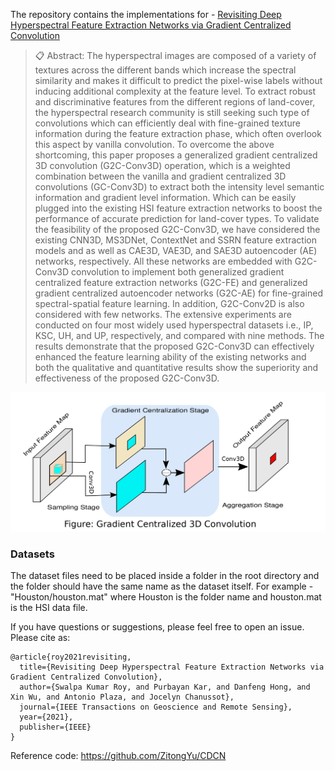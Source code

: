 The repository contains the implementations for - [Revisiting Deep Hyperspectral Feature Extraction Networks via Gradient Centralized Convolution](https://ieeexplore.ieee.org/document/9570352)

>📋  Abstract:
The hyperspectral images are composed of a variety of textures across the different bands which increase the spectral similarity and makes it difficult to predict the pixel-wise labels without inducing additional complexity at the feature level. To extract robust and discriminative features from the different regions of land-cover, the hyperspectral research community is still seeking such type of convolutions which can efficiently deal with fine-grained texture information during the feature extraction phase, which often overlook this aspect by vanilla convolution. To overcome the above shortcoming, this paper proposes a generalized gradient centralized 3D convolution (G2C-Conv3D) operation, which is a weighted combination between the vanilla and gradient centralized 3D convolutions (GC-Conv3D) to extract both the intensity level semantic information and gradient level information. Which can be easily plugged into the existing HSI feature extraction networks to boost the performance of accurate prediction for land-cover types. To validate the feasibility of the proposed G2C-Conv3D, we have considered the existing CNN3D, MS3DNet, ContextNet and SSRN feature extraction models and as well as CAE3D, VAE3D, and SAE3D autoencoder (AE) networks, respectively. All these networks are embedded with G2C-Conv3D convolution to implement both generalized gradient centralized feature extraction networks (G2C-FE) and generalized gradient centralized autoencoder networks (G2C-AE) for fine-grained spectral-spatial feature learning. In addition, G2C-Conv2D is also considered with few networks. The extensive experiments are conducted on four most widely used hyperspectral datasets i.e., IP, KSC, UH, and UP, respectively, and compared with nine methods. The results demonstrate that the proposed G2C-Conv3D can effectively enhanced the feature learning ability of the existing networks and both the qualitative and quantitative results show the superiority and effectiveness of the proposed G2C-Conv3D.

<img src="CDC.jpg"/>
                              
### Datasets

The dataset files need to be placed inside a folder in the root directory and the folder should have the same name as the dataset itself. For example - "Houston/houston.mat" where Houston is the folder name and houston.mat is the HSI data file. 


If you have questions or suggestions, please feel free to open an issue. Please cite as:

```
@article{roy2021revisiting,
  title={Revisiting Deep Hyperspectral Feature Extraction Networks via Gradient Centralized Convolution},
  author={Swalpa Kumar Roy, and Purbayan Kar, and Danfeng Hong, and Xin Wu, and Antonio Plaza, and Jocelyn Chanussot},
  journal={IEEE Transactions on Geoscience and Remote Sensing},
  year={2021},
  publisher={IEEE}
}
```

Reference code: https://github.com/ZitongYu/CDCN
